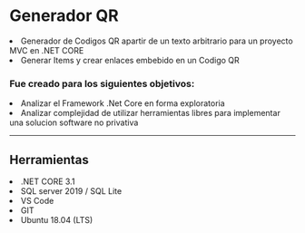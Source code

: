 # 
<h1>Generador QR</h1>
<li>Generador de Codigos QR apartir de un texto arbitrario para un proyecto MVC en .NET CORE</li>
<li>Generar Items y crear enlaces embebido en un Codigo QR</li>
<h3>Fue creado para los siguientes objetivos:</h3>
<li>Analizar el Framework .Net Core en forma exploratoria</li>
<li>Analizar complejidad de utilizar herramientas libres para implementar una solucion software no privativa</li>
<hr/>
<h2>Herramientas</h2>
<li>.NET CORE 3.1</li>
<li>SQL server 2019 / SQL Lite</li>
<li>VS Code</li>
<li>GIT</li>
<li>Ubuntu 18.04 (LTS)</li>


